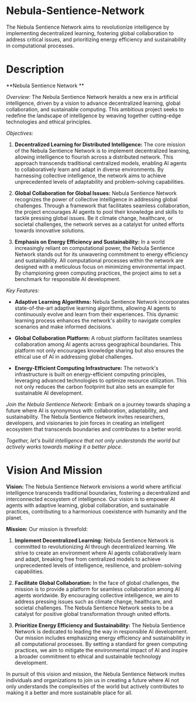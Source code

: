 # Nebula-Sentience-Network
The Nebula Sentience Network aims to revolutionize intelligence by implementing decentralized learning, fostering global collaboration to address critical issues, and prioritizing energy efficiency and sustainability in computational processes. 

# Description 

**Nebula Sentience Network **

*Overview:*
The Nebula Sentience Network heralds a new era in artificial intelligence, driven by a vision to advance decentralized learning, global collaboration, and sustainable computing. This ambitious project seeks to redefine the landscape of intelligence by weaving together cutting-edge technologies and ethical principles.

*Objectives:*

1. **Decentralized Learning for Distributed Intelligence:**
   The core mission of the Nebula Sentience Network is to implement decentralized learning, allowing intelligence to flourish across a distributed network. This approach transcends traditional centralized models, enabling AI agents to collaboratively learn and adapt in diverse environments. By harnessing collective intelligence, the network aims to achieve unprecedented levels of adaptability and problem-solving capabilities.

2. **Global Collaboration for Global Issues:**
   Nebula Sentience Network recognizes the power of collective intelligence in addressing global challenges. Through a framework that facilitates seamless collaboration, the project encourages AI agents to pool their knowledge and skills to tackle pressing global issues. Be it climate change, healthcare, or societal challenges, the network serves as a catalyst for united efforts towards innovative solutions.

3. **Emphasis on Energy Efficiency and Sustainability:**
   In a world increasingly reliant on computational power, the Nebula Sentience Network stands out for its unwavering commitment to energy efficiency and sustainability. All computational processes within the network are designed with a meticulous focus on minimizing environmental impact. By championing green computing practices, the project aims to set a benchmark for responsible AI development.

*Key Features:*

- **Adaptive Learning Algorithms:**
  Nebula Sentience Network incorporates state-of-the-art adaptive learning algorithms, allowing AI agents to continuously evolve and learn from their experiences. This dynamic learning process enhances the network's ability to navigate complex scenarios and make informed decisions.

- **Global Collaboration Platform:**
  A robust platform facilitates seamless collaboration among AI agents across geographical boundaries. This platform not only encourages knowledge sharing but also ensures the ethical use of AI in addressing global challenges.

- **Energy-Efficient Computing Infrastructure:**
  The network's infrastructure is built on energy-efficient computing principles, leveraging advanced technologies to optimize resource utilization. This not only reduces the carbon footprint but also sets an example for sustainable AI development.

*Join the Nebula Sentience Network:*
Embark on a journey towards shaping a future where AI is synonymous with collaboration, adaptability, and sustainability. The Nebula Sentience Network invites researchers, developers, and visionaries to join forces in creating an intelligent ecosystem that transcends boundaries and contributes to a better world.

*Together, let's build intelligence that not only understands the world but actively works towards making it a better place.*

# Vision And Mission 

**Vision:**
The Nebula Sentience Network envisions a world where artificial intelligence transcends traditional boundaries, fostering a decentralized and interconnected ecosystem of intelligence. Our vision is to empower AI agents with adaptive learning, global collaboration, and sustainable practices, contributing to a harmonious coexistence with humanity and the planet.

**Mission:**
Our mission is threefold:

1. **Implement Decentralized Learning:**
   Nebula Sentience Network is committed to revolutionizing AI through decentralized learning. We strive to create an environment where AI agents collaboratively learn and adapt, breaking free from centralized models to achieve unprecedented levels of intelligence, resilience, and problem-solving capabilities.

2. **Facilitate Global Collaboration:**
   In the face of global challenges, the mission is to provide a platform for seamless collaboration among AI agents worldwide. By encouraging collective intelligence, we aim to address pressing issues such as climate change, healthcare, and societal challenges. The Nebula Sentience Network seeks to be a catalyst for positive global transformation through united efforts.

3. **Prioritize Energy Efficiency and Sustainability:**
   The Nebula Sentience Network is dedicated to leading the way in responsible AI development. Our mission includes emphasizing energy efficiency and sustainability in all computational processes. By setting a standard for green computing practices, we aim to mitigate the environmental impact of AI and inspire a broader commitment to ethical and sustainable technology development.

In pursuit of this vision and mission, the Nebula Sentience Network invites individuals and organizations to join us in creating a future where AI not only understands the complexities of the world but actively contributes to making it a better and more sustainable place for all.
